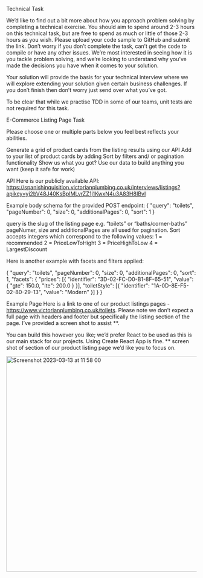 Technical Task

We’d like to find out a bit more about how you approach problem solving by completing a technical exercise. You should aim to spend around 2-3 hours on this technical task, but are free to spend as much or little of those 2-3 hours as you wish. Please upload your code sample to GitHub and submit the link. Don’t worry if you don’t complete the task, can’t get the code to compile or have any other issues. We’re most interested in seeing how it is you tackle problem solving, and we’re looking to understand why you’ve made the decisions you have when it comes to your solution.

Your solution will provide the basis for your technical interview where we will explore extending your solution given certain business challenges.  If you don’t finish then don’t worry just send over what you’ve got.

To be clear that while we practise TDD in some of our teams, unit tests are not required for this task.

E-Commerce Listing Page Task

Please choose one or multiple parts below you feel best reflects your abilities.

Generate a grid of product cards from the listing results using our API
Add to your list of product cards by adding Sort by filters and/ or pagination functionality
Show us what you got? Use our data to build anything you want (keep it safe for work)

API
Here is our publicly available API: https://spanishinquisition.victorianplumbing.co.uk/interviews/listings?apikey=yj2bV48J40KsBpIMLvrZZ1j1KwxN4u3A83H8IBvI

Example body schema for the provided POST endpoint:
{
  "query": "toilets",
  "pageNumber": 0,
  "size": 0,
  "additionalPages": 0,
  "sort": 1
}

query is the slug of the listing page e.g. “toilets” or “baths/corner-baths”
pageNumer, size and additionalPages are all used for pagination.
Sort accepts integers which correspond to the following values:
1 = recommended
2 = PriceLowToHight
3 = PriceHighToLow
4 = LargestDiscount



Here is another example with facets and filters applied:

{
  "query": "toilets",
  "pageNumber": 0,
  "size": 0,
  "additionalPages": 0,
  "sort": 1,
  "facets": {
      "prices": [{
            "identifier": "3D-02-FC-D0-B1-8F-65-51",
            "value": {
                "gte": 150.0,
                "lte": 200.0
            }
      }],
      "toiletStyle": [{
            "identifier": "1A-0D-8E-F5-02-80-29-13",
            "value": "Modern"
      }]
  }
}

Example Page
Here is a link to one of our product listings pages - https://www.victorianplumbing.co.uk/toilets.
Please note we don’t expect a full page with headers and footer but specifically the listing section of the page. I’ve provided a screen shot to assist **.

You can build this however you like; we’d prefer React to be used as this is our main stack for our projects. Using Create React App is fine.
** screen shot of section of our product listing page we’d like you to focus on.

<img width="570" alt="Screenshot 2023-03-13 at 11 58 00" src="https://user-images.githubusercontent.com/6755754/224695425-44aa0351-9bbd-462e-be85-b69dbe7da447.png">


